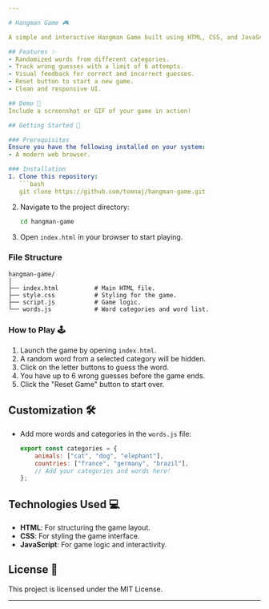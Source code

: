 ```yaml
---

# Hangman Game 🎮  

A simple and interactive Hangman Game built using HTML, CSS, and JavaScript. The game allows users to guess letters in a hidden word within a specific category.  

## Features ✨  
- Randomized words from different categories.  
- Track wrong guesses with a limit of 6 attempts.  
- Visual feedback for correct and incorrect guesses.  
- Reset button to start a new game.  
- Clean and responsive UI.  

## Demo 📸  
Include a screenshot or GIF of your game in action!  

## Getting Started 🚀  

### Prerequisites  
Ensure you have the following installed on your system:  
- A modern web browser.  

### Installation  
1. Clone this repository:  
   ```bash  
   git clone https://github.com/tomnaj/hangman-game.git  
   ```  
2. Navigate to the project directory:  
   ```bash  
   cd hangman-game  
   ```  
3. Open `index.html` in your browser to start playing.  

### File Structure  
```plaintext  
hangman-game/  
│  
├── index.html          # Main HTML file.  
├── style.css           # Styling for the game.  
├── script.js           # Game logic.  
└── words.js            # Word categories and word list.  
```  

### How to Play 🕹️  
1. Launch the game by opening `index.html`.  
2. A random word from a selected category will be hidden.  
3. Click on the letter buttons to guess the word.  
4. You have up to 6 wrong guesses before the game ends.  
5. Click the "Reset Game" button to start over.  

## Customization 🛠️  
- Add more words and categories in the `words.js` file:  
  ```javascript  
  export const categories = {  
      animals: ["cat", "dog", "elephant"],  
      countries: ["france", "germany", "brazil"],  
      // Add your categories and words here!  
  };  
  ```  

## Technologies Used 💻  
- **HTML**: For structuring the game layout.  
- **CSS**: For styling the game interface.  
- **JavaScript**: For game logic and interactivity.


## License 📜  
This project is licensed under the MIT License.  


---
```

